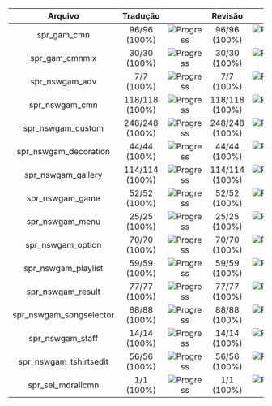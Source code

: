 |       **Arquivo**       |  **Tradução**  |                                                       |   **Revisão**  |                                                       |
|:-----------------------:|:--------------:|:-----------------------------------------------------:|:--------------:|:-----------------------------------------------------:|
|       spr_gam_cmn       |  96/96 (100%)  | ![Progress](https://progress-bar.dev/100/?&width=150) |  96/96 (100%)  | ![Progress](https://progress-bar.dev/100/?&width=150) |
|      spr_gam_cmnmix     |  30/30 (100%)  | ![Progress](https://progress-bar.dev/100/?&width=150) |  30/30 (100%)  | ![Progress](https://progress-bar.dev/100/?&width=150) |
|      spr_nswgam_adv     |   7/7 (100%)   | ![Progress](https://progress-bar.dev/100/?&width=150) |   7/7 (100%)   | ![Progress](https://progress-bar.dev/100/?&width=150) |
|      spr_nswgam_cmn     | 118/118 (100%) | ![Progress](https://progress-bar.dev/100/?&width=150) | 118/118 (100%) | ![Progress](https://progress-bar.dev/100/?&width=150) |
|    spr_nswgam_custom    | 248/248 (100%) | ![Progress](https://progress-bar.dev/100/?&width=150) | 248/248 (100%) | ![Progress](https://progress-bar.dev/100/?&width=150) |
|  spr_nswgam_decoration  |  44/44 (100%)  | ![Progress](https://progress-bar.dev/100/?&width=150) |  44/44 (100%)  | ![Progress](https://progress-bar.dev/100/?&width=150) |
|    spr_nswgam_gallery   | 114/114 (100%) | ![Progress](https://progress-bar.dev/100/?&width=150) | 114/114 (100%) | ![Progress](https://progress-bar.dev/100/?&width=150) |
|     spr_nswgam_game     |  52/52 (100%)  | ![Progress](https://progress-bar.dev/100/?&width=150) |  52/52 (100%)  | ![Progress](https://progress-bar.dev/100/?&width=150) |
|     spr_nswgam_menu     |  25/25 (100%)  | ![Progress](https://progress-bar.dev/100/?&width=150) |  25/25 (100%)  | ![Progress](https://progress-bar.dev/100/?&width=150) |
|    spr_nswgam_option    |  70/70 (100%)  | ![Progress](https://progress-bar.dev/100/?&width=150) |  70/70 (100%)  | ![Progress](https://progress-bar.dev/100/?&width=150) |
|   spr_nswgam_playlist   |  59/59 (100%)  | ![Progress](https://progress-bar.dev/100/?&width=150) |  59/59 (100%)  | ![Progress](https://progress-bar.dev/100/?&width=150) |
|    spr_nswgam_result    |  77/77 (100%)  | ![Progress](https://progress-bar.dev/100/?&width=150) |  77/77 (100%)  | ![Progress](https://progress-bar.dev/100/?&width=150) |
| spr_nswgam_songselector |  88/88 (100%)  | ![Progress](https://progress-bar.dev/100/?&width=150) |  88/88 (100%)  | ![Progress](https://progress-bar.dev/100/?&width=150) |
|     spr_nswgam_staff    |  14/14 (100%)  | ![Progress](https://progress-bar.dev/100/?&width=150) |  14/14 (100%)  | ![Progress](https://progress-bar.dev/100/?&width=150) |
|  spr_nswgam_tshirtsedit |  56/56 (100%)  | ![Progress](https://progress-bar.dev/100/?&width=150) |  56/56 (100%)  | ![Progress](https://progress-bar.dev/100/?&width=150) |
|    spr_sel_mdrallcmn    |   1/1 (100%)   | ![Progress](https://progress-bar.dev/100/?&width=150) |   1/1 (100%)   | ![Progress](https://progress-bar.dev/100/?&width=150) |